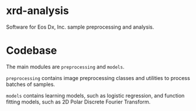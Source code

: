 # xrd-analysis
Software for Eos Dx, Inc. sample preprocessing and analysis.

# Codebase
The main modules are `preprocessing` and `models`.

`preprocessing` contains image preprocessing classes and utilities to process batches of samples.

`models` contains learning models, such as logistic regression, and function fitting models, such as 2D Polar Discrete Fourier Transform.

